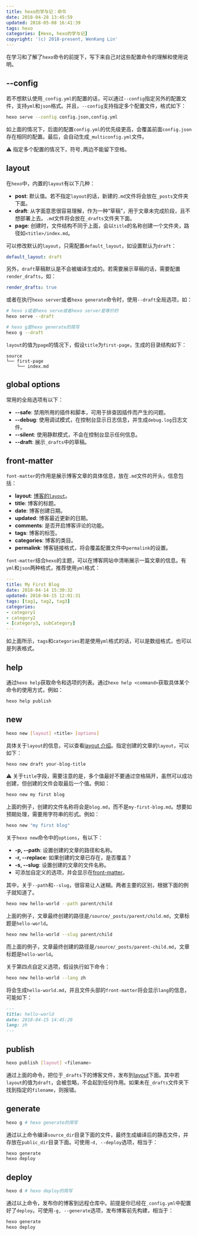 ```yaml
---
title: hexo的学与记：命令
date: 2018-04-28 13:45:59
updated: 2018-05-08 16:41:39
tags: hexo
categories: [Hexo, hexo的学与记]
copyright: '(c) 2018-present, WenKang Lin'
---
```


在学习和了解了`hexo`命令的前提下，写下来自己对这些配置命令的理解和使用说明。

<!-- more -->

## --config

若不想默认使用`_config.yml`的配置的话，可以通过`--config`指定另外的配置文件，支持`yml`和`json`格式。并且，`--config`支持指定多个配置文件，格式如下：

```bash
hexo serve --config config.json,config.yml
```

如上面的情况下，后面的配置`config.yml`的优先级更高，会覆盖前面`config.json`存在相同的配置。最后，会自动生成`_multiconfig.yml`文件。

:warning: 指定多个配置的情况下，符号`,`两边不能留下空格。

## layout

在`hexo`中，内置的`layout`有以下几种：

* **post**: 默认值。若不指定`layout`的话，新建的`.md`文件将会放在`_posts`文件夹下面。
* **draft**: 从字面意思很容易理解，作为一种“草稿”，用于文章未完成阶段，且不想部署上去。`.md`文件将会放在`_drafts`文件夹下面。
* **page**: 创建时，文件结构不同于上面，会以`title`的名称创建一个文件夹，路径如`<title>/index.md`。

可以修改默认的`layout`，只需配置`default_layout`，如设置默认为`draft`：

```yml
default_layout: draft
```

另外，`draft`草稿默认是不会被编译生成的。若需要展示草稿的话，需要配置`render_drafts`，如：

```yml
render_drafts: true
```

或者在执行`hexo server`或者`hexo generate`命令时，使用`--draft`全局选项，如：

```bash
# hexo s或者hexo serve或者hexo server是等价的
hexo serve --draft

# hexo g是hexo generate的简写
hexo g --draft
```

`layout`的值为`page`的情况下，假设`title`为`first-page`，生成的目录结构如下：

```shell
source
└── first-page
    └── index.md
```

## global options

常用的全局选项有以下：

* **--safe**: 禁用所用的插件和脚本，可用于排查因插件而产生的问题。
* **--debug**: 使用调试模式，在控制台显示日志信息，并生成`debug.log`日志文件。
* **--silent**: 使用静默模式，不会在控制台显示任何信息。
* **--draft**: 展示`_drafts`中的草稿。

## front-matter

`font-matter`的作用是展示博客文章的具体信息，放在`.md`文件的开头，信息包括：

* **layout**: [博客的`layout`](#layout)。
* **title**: 博客的标题。
* **date**: 博客创建日期。
* **updated**: 博客最近更新的日期。
* **comments**: 是否开启博客评论的功能。
* **tags**: 博客的标签。
* **categories**: 博客的类目。
* **permalink**: 博客链接格式，将会覆盖配置文件中`permalink`的设置。

`font-matter`结合`hexo`的主题，可以在博客网站中清晰展示一篇文章的信息。有`yml`和`json`两种格式，推荐使用`yml`格式：

```yml
---
title: My First Blog
date: 2018-04-14 15:30:32
updated: 2018-04-15 12:01:31
tags: [tag1, tag2, tag3]
categories:
- category1
- category2
- [category3, subCategory]
---
```

如上面所示，`tags`和`categories`若是使用`yml`格式的话，可以是数组格式，也可以是列表格式。

## help

通过`hexo help`获取命令和选项的列表。通过`hexo help <command>`获取具体某个命令的使用方式，例如：

```bash
hexo help publish
```

## new

```bash
hexo new [layout] <title> [options]
```

具体关于`layout`的信息，可以查看[layout 介绍](#layout)。指定创建的文章的`layout`，可以如下：

```bash
hexo new draft your-blog-title
```

:warning: 关于`title`字段，需要注意的是，多个值最好不要通过空格隔开，虽然可以成功创建，但创建的文件会取最后一个值。例如：

```bash
hexo new my first blog
```

上面的例子，创建的文件名称将会是`blog.md`，而不是`my-first-blog.md`。想要如预期处理，需要用字符串的形式。例如：

```bash
hexo new "my first blog"
```

关于`hexo new`命令中的`options`，有以下：

* **-p, --path**: 设置创建的文章的路径和名称。
* **-r, --replace**: 如果创建的文章已存在，是否覆盖？
* **-s, --slug**: 设置创建的文章的文件名称。
* 可添加自定义的选项，并会显示在[front-matter](#front-matter)。

其中，关于`--path`和`--slug`，很容易让人迷糊。两者主要的区别，根据下面的例子就知道了。

```bash
hexo new hello-world --path parent/child
```

上面的例子，文章最终创建的路径是`/source/_posts/parent/child.md`，文章标题是`hello-world`。

```bash
hexo new hello-world --slug parent/child
```

而上面的例子，文章最终创建的路径是`/source/_posts/parent-child.md`，文章标题是`hello-world`。

关于第四点自定义选项，假设执行如下命令：

```bash
hexo new hello-world --lang zh
```

将会生成`hello-world.md`，并且文件头部的`front-matter`将会显示`lang`的信息，可能如下：

```markdown
---
title: hello-world
date: 2018-04-15 14:45:20
lang: zh
---
```

## publish

```bash
hexo publish [layout] <filename>
```

通过上面的命令，把位于`_drafts`下的博客文件，发布到[layout](#layout)下面。其中若`layout`的值为`draft`，会被忽略，不会起到任何作用。如果未在`_drafts`文件夹下找到指定的`filename`，则报错。

## generate

```bash
hexo g # hexo generate的简写
```

通过以上命令编译`source_dir`目录下面的文件，最终生成编译后的静态文件，并存放在`public_dir`目录下面。可使用`-d, --deploy`选项，相当于：

```bash
hexo generate
hexo deploy
```

## deploy

```bash
hexo d # hexo deploy的简写
```

通过以上命令，发布你的博客到远程仓库中。前提是你已经在`_config.yml`中配置好了`deploy`。可使用`-g, --generate`选项，发布博客前先构建，相当于：

```bash
hexo generate
hexo deploy
```
